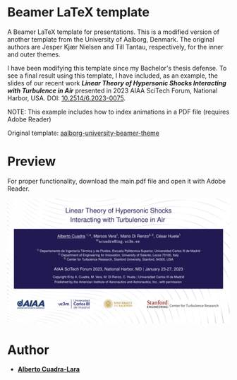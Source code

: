 # Beamer LaTeX template

A Beamer LaTeX template for presentations. This is a modified version of another template from the University of Aalborg, Denmark. The original authors are Jesper Kjær Nielsen and Till Tantau, respectively, for the inner and outer themes.

I have been modifying this template since my Bachelor's thesis defense. To see a final result using this template, I have included, as an example, the slides of our recent work ***Linear Theory of Hypersonic Shocks Interacting with Turbulence in Air*** presented in 2023 AIAA SciTech Forum, National Harbor, USA. DOI: [10.2514/6.2023-0075](https://doi.org/10.2514/6.2023-0075).

NOTE: This example includes how to index animations in a PDF file (requires Adobe Reader)

Original template: [aalborg-university-beamer-theme](https://es.overleaf.com/latex/templates/aalborg-university-beamer-theme/vykfxpfdfdrd)

# Preview

For proper functionality, download the main.pdf file and open it with Adobe Reader.

<p align="left">
    <img src="https://github.com/AlbertoCuadra/beamer_latex_template/blob/master/preview.svg" width="1400" href="https://github.com/AlbertoCuadra/beamer_latex_template/blob/master/main.pdf">
</p>

# Author

* **[Alberto Cuadra-Lara](https://acuadralara.com/)**
